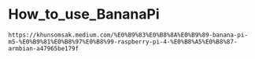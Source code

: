 # How_to_use_BananaPi

```
https://khunsomsak.medium.com/%E0%B9%83%E0%B8%8A%E0%B9%89-banana-pi-m5-%E0%B9%81%E0%B8%97%E0%B8%99-raspberry-pi-4-%E0%B8%A5%E0%B8%87-armbian-a47965be179f
```
